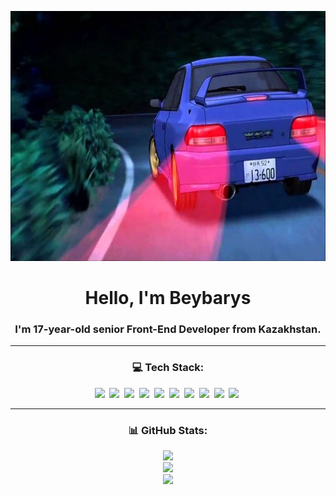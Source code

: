 <p align="center">
  <img src="/assets/header.jpg" alt="Header" width="1200" height="400" />
</p>

<h1 align="center">Hello, I'm <strong>Beybarys</strong></h1>

<h3 align="center">I'm <strong>17-year-old senior Front-End Developer</strong> from Kazakhstan.</h3>

---

<h3 align="center">💻 Tech Stack:</h3>

<p align="center">
  <img src="https://cdn.jsdelivr.net/gh/devicons/devicon/icons/html5/html5-original.svg" height="50" class="animated"/>&nbsp;
  <img src="https://cdn.jsdelivr.net/gh/devicons/devicon/icons/css3/css3-original.svg" height="50" class="animated"/>&nbsp;
  <img src="https://cdn.jsdelivr.net/gh/devicons/devicon/icons/javascript/javascript-original.svg" height="50" class="animated"/>&nbsp;
  <img src="https://cdn.jsdelivr.net/gh/devicons/devicon/icons/typescript/typescript-original.svg" height="50" class="animated"/>&nbsp;
  <img src="https://cdn.jsdelivr.net/gh/devicons/devicon/icons/react/react-original.svg" height="50" class="animated"/>&nbsp;
  <img src="https://cdn.jsdelivr.net/gh/devicons/devicon/icons/redux/redux-original.svg" height="50" class="animated"/>&nbsp;
  <img src="https://mobx.js.org/img/mobx.png" height="50" class="animated"/>&nbsp;
  <img src="https://avatars.githubusercontent.com/u/160464953?s=200&v=4" height="50" class="animated"/>&nbsp;
  <img src="https://cdn.jsdelivr.net/gh/devicons/devicon/icons/nextjs/nextjs-original.svg" height="50" class="animated"/>&nbsp;
  <img src="https://cdn.jsdelivr.net/gh/devicons/devicon/icons/tailwindcss/tailwindcss-original.svg" height="50" class="animated"/>&nbsp;
</p>

---

<h3 align="center">📊 GitHub Stats:</h3>

<p align="center">
  <img src="https://github-readme-stats.vercel.app/api?username=lackoftalentt&theme=shadow_blue&hide_border=false&include_all_commits=true&count_private=true" class="animated"/><br/>
  <img src="https://github-readme-streak-stats.herokuapp.com/?user=lackoftalentt&theme=shadow_blue&hide_border=false" class="animated"/><br/>
  <img src="https://github-readme-stats.vercel.app/api/top-langs/?username=lackoftalentt&theme=shadow_blue&hide_border=false&include_all_commits=true&count_private=true&layout=compact" class="animated"/>
</p>

<style>
  .animated {
    animation: fadeIn 1.5s ease-in-out;
  }

  @keyframes fadeIn {
    0% { opacity: 0; transform: translateY(-10px); }
    100% { opacity: 1; transform: translateY(0); }
  }
</style>
